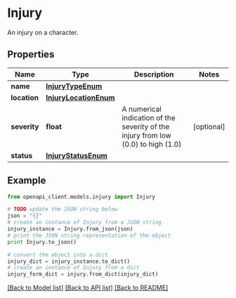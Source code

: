 # Injury

An injury on a character.

## Properties

Name | Type | Description | Notes
------------ | ------------- | ------------- | -------------
**name** | [**InjuryTypeEnum**](InjuryTypeEnum.md) |  | 
**location** | [**InjuryLocationEnum**](InjuryLocationEnum.md) |  | 
**severity** | **float** | A numerical indication of the severity of the injury from low (0.0) to high (1.0) | [optional] 
**status** | [**InjuryStatusEnum**](InjuryStatusEnum.md) |  | 

## Example

```python
from openapi_client.models.injury import Injury

# TODO update the JSON string below
json = "{}"
# create an instance of Injury from a JSON string
injury_instance = Injury.from_json(json)
# print the JSON string representation of the object
print Injury.to_json()

# convert the object into a dict
injury_dict = injury_instance.to_dict()
# create an instance of Injury from a dict
injury_form_dict = injury.from_dict(injury_dict)
```
[[Back to Model list]](../README.md#documentation-for-models) [[Back to API list]](../README.md#documentation-for-api-endpoints) [[Back to README]](../README.md)


